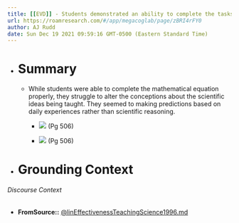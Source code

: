 ```yaml
---
title: [[EVD]] - Students demonstrated an ability to complete the tasks given to them on tests, but failed to update their conceptual understanding about the topics being addressed. - [[@linEffectivenessTeachingScience1996]]
url: https://roamresearch.com/#/app/megacoglab/page/zBRI4rFY0
author: AJ Rudd
date: Sun Dec 19 2021 09:59:16 GMT-0500 (Eastern Standard Time)
---
```


- # Summary

    - While students were able to complete the mathematical equation properly, they struggle to alter the conceptions about the scientific ideas being taught. They seemed to making predictions based on daily experiences rather than scientific reasoning.

        - ![](https://firebasestorage.googleapis.com/v0/b/firescript-577a2.appspot.com/o/imgs%2Fapp%2Fmegacoglab%2FVvN5_lEUJK.png?alt=media&token=da009f42-dfac-47e2-b59a-20560fcf7787) (Pg 506)

        - ![](https://firebasestorage.googleapis.com/v0/b/firescript-577a2.appspot.com/o/imgs%2Fapp%2Fmegacoglab%2FiIIhkFxUsh.png?alt=media&token=f5fc2418-cd24-4340-8522-5531df929ba1) (Pg 506)
- # Grounding Context

###### Discourse Context

- **FromSource::** [@linEffectivenessTeachingScience1996.md](@linEffectivenessTeachingScience1996.md)
